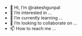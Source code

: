 - 👋 Hi, I’m @rakeshgunpal
- 👀 I’m interested in ...
- 🌱 I’m currently learning ...
- 💞️ I’m looking to collaborate on ...
- 📫 How to reach me ...

<!---
rakeshgunpal/rakeshgunpal is a ✨ special ✨ repository because its `README.md` (this file) appears on your GitHub profile.
You can click the Preview link to take a look at your changes.
--->
